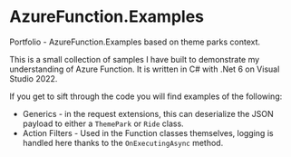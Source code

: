 # AzureFunction.Examples
Portfolio - AzureFunction.Examples based on theme parks context.

This is a small collection of samples I have built to demonstrate my understanding of Azure Function. It is written in C# with .Net 6 on Visual Studio 2022.

If you get to sift through the code you will find examples of the following:
* Generics - in the request extensions, this can deserialize the JSON payload to either a `ThemePark` or `Ride` class.
* Action Filters - Used in the Function classes themselves, logging is handled here thanks to the `OnExecutingAsync` method.
